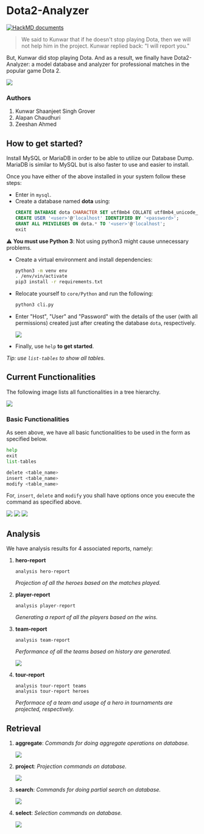 # Dota2-Analyzer

[![HackMD documents](https://hackmd.io/badge.svg)](https://hackmd.io/@banrovegrie/B1a4PZqUw)

> We said to Kunwar that if he doesn't stop playing Dota, then we will not help him in the project.
> Kunwar replied back: "I will report you."

But, Kunwar did stop playing Dota. And as a result, we finally have Dota2-Analyzer: a model database and analyzer for professional matches in the popular game Dota 2.

<img src="https://media.discordapp.net/attachments/689432710531252235/763047885108936764/https3A2F2Fwallpapercave.png?width=887&height=499">

### Authors
1. Kunwar Shaanjeet Singh Grover
2. Alapan Chaudhuri
3. Zeeshan Ahmed

## How to get started?
Install MySQL or MariaDB in order to be able to utilize our Database Dump. MariaDB is similar to MySQL but is also faster to use and easier to install.

Once you have either of the above installed in your system follow these steps:
- Enter in `mysql`.
- Create a database named **dota** using: 
	```sql
	CREATE DATABASE dota CHARACTER SET utf8mb4 COLLATE utf8mb4_unicode_ci;
    CREATE USER '<user>'@'localhost' IDENTIFIED BY '<password>';
    GRANT ALL PRIVILEGES ON dota.* TO '<user>'@'localhost';
    exit
	```
:warning: **You must use Python 3**: Not using python3 might cause unnecessary problems.
- Create a virtual environment and install dependencies:
    ```bash
    python3 -m venv env
    . /env/vin/activate
    pip3 install -r requirements.txt
    ```
- Relocate yourself to `core/Python` and run the following:
    ```bash
    python3 cli.py 
    ```
- Enter "Host", "User" and "Password" with the details of the user (with all permissions) created just after creating the database `dota`, respectively.

    <img src="https://cdn.discordapp.com/attachments/689432710531252235/763073998477066250/unknown.png">
- Finally, use `help` **to get started**.

*Tip: use `list-tables` to show all tables.*

## Current Functionalities

The following image lists all functionalities in a tree hierarchy.

<img src="https://media.discordapp.net/attachments/689432710531252235/763072897987379280/unknown.png?width=297&height=499">

### Basic Functionalities

As seen above, we have all basic functionalities to be used in the form as specified below.

```py
help
exit
list-tables

delete <table_name> 
insert <table_name>
modify <table_name>
```
For, `insert`, `delete` and `modify` you shall have options once you execute the command as specified above.

<img src="https://cdn.discordapp.com/attachments/689432710531252235/763078894001061938/unknown.png">

<img src="https://cdn.discordapp.com/attachments/689432710531252235/763079479462854726/unknown.png">

<img src="https://cdn.discordapp.com/attachments/689432710531252235/763079606475161610/unknown.png">

## Analysis

We have analysis results for 4 associated reports, namely:

1. **hero-report**
    ```
    analysis hero-report
    ```
    *Projection of all the heroes based on the matches played.*

3. **player-report**
    ```
    analysis player-report
    ```
    *Generating a report of all the players based on the wins.*
    
5. **team-report**
    ```
    analysis team-report
    ```
    *Performance of all the teams based on history are generated.*

    <img src="https://cdn.discordapp.com/attachments/689432710531252235/763070206670143519/unknown.png">
    
7. **tour-report**
    ```
    analysis tour-report teams
    analysis tour-report heroes
    ```
    *Performace of a team and usage of a hero in tournaments are projected, respectively.*

## Retrieval

1. **aggregate**: *Commands for doing aggregate operations on database.*

    <img src="https://cdn.discordapp.com/attachments/702963059764887656/763094586842808320/unknown.png">
3. **project**: *Projection commands on database.*

    <img src="https://cdn.discordapp.com/attachments/702963059764887656/763094662549733406/unknown.png">
5. **search**: *Commands for doing partial search on database.*

    <img src="https://cdn.discordapp.com/attachments/702963059764887656/763094879995559967/unknown.png">
6. **select**: *Selection commands on database.*

    <img src="https://cdn.discordapp.com/attachments/702963059764887656/763094726328451072/unknown.png">
